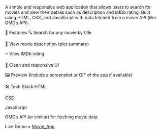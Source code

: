A simple and responsive web application that allows users to search for movies and view their details such as description and IMDb rating. Built using HTML, CSS, and JavaScript with data fetched from a movie API (like OMDb API).

🚀 Features
🔍 Search for any movie by title

📝 View movie description (plot summary)

⭐ View IMDb rating

🎨 Clean and responsive UI

🖼️ Preview
(Include a screenshot or GIF of the app if available)

🛠️ Tech Stack
HTML

CSS

JavaScript

OMDb API (or similar) for fetching movie data

Live Demo = [Movie_App](https://50projects50days.com/projects/movie-app/)

